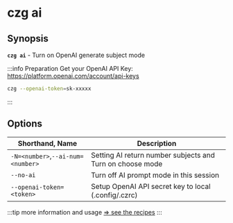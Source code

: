 # czg ai

## Synopsis

**`czg ai`** - Turn on OpenAI generate subject mode

:::info Preparation
Get your OpenAI API Key: https://platform.openai.com/account/api-keys<br>
```sh
czg --openai-token=sk-xxxxx
```
:::

## Options

| Shorthand, Name | Description |
| --- | --- | 
|  `-N=<number>`,`--ai-num=<number>` | Setting AI return number subjects and Turn on choose mode |
| `--no-ai` | Turn off AI prompt mode in this session |  
| `--openai-token=<token>` | Setup OpenAI API secret key to local (.config/.czrc) |

:::tip
more information and usage [⇒ see the recipes](/recipes/openai.html)
:::

